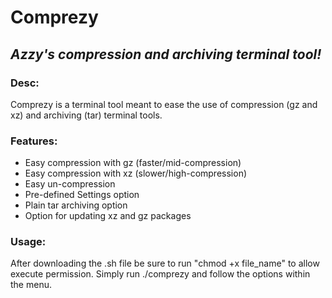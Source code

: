 # Comprezy 
## _Azzy's compression and archiving terminal tool!_

### Desc:
Comprezy is a terminal tool meant to ease the use of compression (gz and xz) and archiving (tar) terminal tools. 

### Features:
* Easy compression with gz (faster/mid-compression)
* Easy compression with xz (slower/high-compression)
* Easy un-compression
* Pre-defined Settings option
* Plain tar archiving option
* Option for updating xz and gz packages

### Usage:
After downloading the .sh file be sure to run "chmod +x file_name" to allow execute permission. Simply run ./comprezy and follow the options within the menu.
